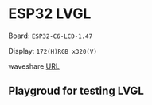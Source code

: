 # ESP32 LVGL

Board: `ESP32-C6-LCD-1.47`

Display: ` 172(H)RGB x320(V) `

waveshare [URL](https://www.waveshare.com/wiki/ESP32-C6-LCD-1.47)

## Playgroud for testing LVGL